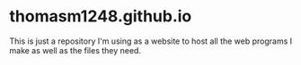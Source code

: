 # thomasm1248.github.io
This is just a repository I'm using as a website to host all the web programs I make as well as the files they need.
